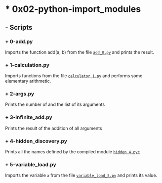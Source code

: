 # * 0x02-python-import_modules

## - Scripts

### + 0-add.py
Imports the function add(a, b) from the file [`add_0.py`](github.com/eu-dk3-t/alx-higher_level_programming/0x02-python-import_modules/add_0.py)
and prints the result.
### + 1-calculation.py
Imports functions from the file [`calculator_1.py`](github.com/eu-dk3-t/alx-higher_level_programming/0x02-python-import_modules/calculator_1.py)
and performs some elementary arithmetic.
### + 2-args.py
Prints the number of and the list of its arguments
### + 3-infinite_add.py
Prints the result of the addition of all arguments
### + 4-hidden_discovery.py
Prints all the names defined by the compiled module [`hidden_4.pyc`](github.com/eu-dk3-t/alx-higher_level_programming/0x02-python-import_modules/hidden_4.pyc)
### + 5-variable_load.py
Imports the variable `a` from the file 
[`variable_load_5.py`](github.com/eu-dk3-t/alx-higher_level_programming/0x02-python-import_modules/variable_load_5.py) and prints its value.
